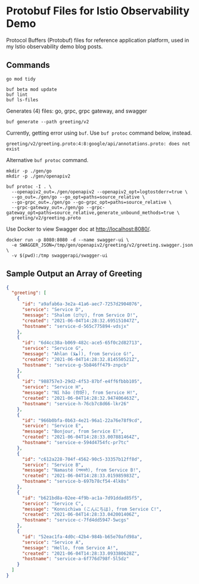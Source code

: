 # Protobuf Files for Istio Observability Demo

Protocol Buffers (Protobuf) files for reference application platform, used in my Istio observability demo blog posts.

## Commands

```shell
go mod tidy

buf beta mod update
buf lint
buf ls-files
```

Generates (4) files: go, grpc, grpc gateway, and swagger

```shell
buf generate --path greeting/v2
```

Currently, getting error using `buf`. Use `buf protoc` command below, instead.

```text
greeting/v2/greeting.proto:4:8:google/api/annotations.proto: does not exist
```

Alternative `buf protoc` command.

```shell
mkdir -p ./gen/go
mkdir -p ./gen/openapiv2

buf protoc -I . \
  --openapiv2_out=./gen/openapiv2 --openapiv2_opt=logtostderr=true \
  --go_out=./gen/go --go_opt=paths=source_relative \
  --go-grpc_out=./gen/go --go-grpc_opt=paths=source_relative \
  --grpc-gateway_out=./gen/go --grpc-gateway_opt=paths=source_relative,generate_unbound_methods=true \
  greeting/v2/greeting.proto
```

Use Docker to view Swagger doc at <http://localhost:8080/>.

```shell
docker run -p 8080:8080 -d --name swagger-ui \
  -e SWAGGER_JSON=/tmp/gen/openapiv2/greeting/v2/greeting.swagger.json \
  -v $(pwd):/tmp swaggerapi/swagger-ui
```

## Sample Output an Array of Greeting

```json
{
  "greeting": [
    {
      "id": "a9afab6a-3e2a-41a6-aec7-7257d2904076",
      "service": "Service D",
      "message": "Shalom (שָׁלוֹם), from Service D!",
      "created": "2021-06-04T14:28:32.695151047Z",
      "hostname": "service-d-565c775894-vdsjx"
    },
    {
      "id": "6d4cc38a-b069-482c-ace5-65f0c2d82713",
      "service": "Service G",
      "message": "Ahlan (أهلا), from Service G!",
      "created": "2021-06-04T14:28:32.814550521Z",
      "hostname": "service-g-5b846ff479-znpcb"
    },
    {
      "id": "988757e3-29d2-4f53-87bf-e4ff6fbbb105",
      "service": "Service H",
      "message": "Nǐ hǎo (你好), from Service H!",
      "created": "2021-06-04T14:28:32.947406463Z",
      "hostname": "service-h-76cb7c8d66-lkr26"
    },
    {
      "id": "966b0bfa-0b63-4e21-96a1-22a76e78f9cd",
      "service": "Service E",
      "message": "Bonjour, from Service E!",
      "created": "2021-06-04T14:28:33.007881464Z",
      "hostname": "service-e-594d4754fc-pr7tc"
    },
    {
      "id": "c612a228-704f-4562-90c5-33357b12ff8d",
      "service": "Service B",
      "message": "Namasté (नमस्ते), from Service B!",
      "created": "2021-06-04T14:28:33.015985983Z",
      "hostname": "service-b-697b78cf54-4lk8s"
    },
    {
      "id": "b621bd8a-02ee-4f9b-ac1a-7d91ddad85f5",
      "service": "Service C",
      "message": "Konnichiwa (こんにちは), from Service C!",
      "created": "2021-06-04T14:28:33.042001406Z",
      "hostname": "service-c-7fd4dd5947-5wcgs"
    },
    {
      "id": "52eac1fa-4d0c-42b4-984b-b65e70afd98a",
      "service": "Service A",
      "message": "Hello, from Service A!",
      "created": "2021-06-04T14:28:33.093380628Z",
      "hostname": "service-a-6f776d798f-5l5dz"
    }
  ]
}
```

